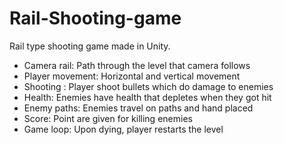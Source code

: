 # Rail-Shooting-game
Rail type shooting game made in Unity.


- Camera rail: Path through the level that camera follows
- Player movement:  Horizontal and vertical movement 
- Shooting : Player shoot bullets which do damage to enemies 
- Health: Enemies have health that depletes when they got hit
- Enemy paths: Enemies travel on paths and hand placed 
- Score: Point are given for killing enemies 
- Game loop: Upon dying, player restarts the level
